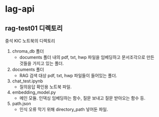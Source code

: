 # lag-api

## rag-test01 디렉토리
중석 KIC 노트북의 디렉토리

1. chroma_db 폴더
   - documents 폴더 내의 pdf, txt, hwp 파일을 임베딩하고 문서조각으로 만든 것들을 가지고 있는 폴더.
3. documents 폴더
   - RAG 검색 대상 pdf, txt, hwp 파일들이 들어있는 폴더.
5. chat_test.ipynb
   - 질의응답 확인용 노트북 파일.
7. embedding_model.py
   - 메인 모듈. 인덱싱 임베딩하는 함수, 질문 보내고 질문 받아오는 함수 등.
8. path.json
   - 인식 오류 막기 위해 directory_path 넣어둔 파일.
